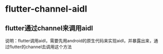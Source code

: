 # flutter-channel-aidl
## flutter通过channel来调用aidl
说明：flutter调用aidl，需要先用android的原生代码来实现aidl，并暴露出来，通过flutter的channel去调用这个方法
